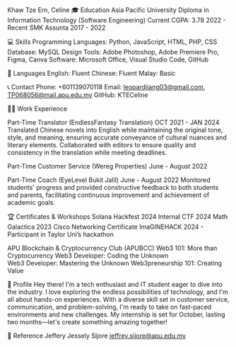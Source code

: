 Khaw Tze Ern, Celine
🎓 Education
Asia Pacific University
Diploma in Information Technology (Software Engineering)
Current CGPA: 3.78
2022 - Recent
SMK Assunta
2017 - 2022

💻 Skills
Programming Languages: Python, JavaScript, HTML, PHP, CSS
Database: MySQL
Design Tools: Adobe Photoshop, Adobe Premiere Pro, Figma, Canva
Software: Microsoft Office, Visual Studio Code, GitHub

🌟 Languages
English: Fluent
Chinese: Fluent
Malay: Basic

📞 Contact
Phone: +601139070118
Email: leopardjiang03@gmail.com, TP068056@mail.apu.edu.my
GitHub: KTECeline

👩‍💻 Work Experience

Part-Time Translator (EndlessFantasy Translation)
OCT 2021 - JAN 2024
Translated Chinese novels into English while maintaining the original tone, style, and meaning, ensuring accurate conveyance of cultural nuances and literary elements.
Collaborated with editors to ensure quality and consistency in the translation while meeting deadlines.

Part-Time Customer Service (Wereg Properties)
June - August 2022

Part-Time Coach (EyeLevel Bukit Jalil)
June - August 2022
Monitored students' progress and provided constructive feedback to both students and parents, facilitating continuous improvement and achievement of academic goals.

🏆 Certificates & Workshops
Solana Hackfest 2024
Internal  CTF  2024
Math Galactica 2023
Cisco Networking Certificate
ImaGINEHACK 2024 - Participant in Taylor Uni’s hackathon

APU Blockchain & Cryptocurrency Club (APUBCC)
Web3 101: More than Cryptocurrency
Web3 Developer: Coding the Unknown     
Web3 Developer: Mastering the Unknown 
Web3preneurship 101: Creating Value

📜 Profile
Hey there! I'm a tech enthusiast and IT student eager to dive into the industry. I love exploring the endless possibilities of technology, and I'm all about hands-on experiences. With a diverse skill set in customer service, communication, and problem-solving, I'm ready to take on fast-paced environments and new challenges. My internship is set for October, lasting two months—let's create something amazing together!

📇 Reference
Jeffery Jessely Sijore
jeffrey.sijore@apu.edu.my
